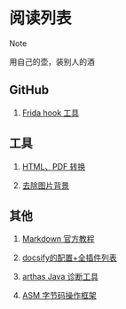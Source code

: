 # 阅读列表


> [!note]
> 
>用自己的壶，装别人的酒
>


## GitHub

1. [Frida hook 工具](https://cn.bing.com/search?q=frida+github&form=APMCS1&PC=APMC)

## 工具

1. [HTML、PDF 转换](https://wkhtmltopdf.org/downloads.html)

2. [去除图片背景](https://www.remove.bg/zh)

## 其他

1. [Markdown 官方教程](https://markdown.com.cn/)

2. [docsify的配置+全插件列表](https://cloud.tencent.com/developer/article/2177009)

3. [arthas Java 诊断工具](https://arthas.aliyun.com/doc/quick-start.html)

4. [ASM 字节码操作框架](https://asm.ow2.io)
